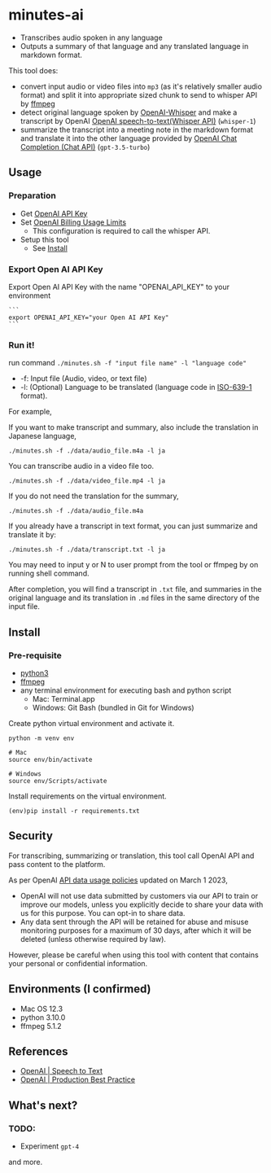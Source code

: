 # minutes-ai

- Transcribes audio spoken in any language
- Outputs a summary of that language and any translated language in markdown format.  

This tool does: 

- convert input audio or video files into `mp3` (as it's relatively smaller audio format) and split it into appropriate sized chunk to send to whisper API by [ffmpeg](https://ffmpeg.org/)
- detect original language spoken by [OpenAI-Whisper](https://github.com/openai/whisper) and make a transcript by OpenAI [OpenAI speech-to-text(Whisper API)](https://platform.openai.com/docs/guides/speech-to-text) (`whisper-1`)
- summarize the transcript into a meeting note in the markdown format and translate it into the other language provided by [OpenAI Chat Completion (Chat API)](https://platform.openai.com/docs/guides/chat) (`gpt-3.5-turbo`)

## Usage

### Preparation

- Get [OpenAI API Key](https://platform.openai.com/account/api-keys)
- Set [OpenAI Billing Usage Limits](https://platform.openai.com/account/billing/limits)
  - This configuration is required to call the whisper API. 
- Setup this tool
  - See [Install](#install)

### Export Open AI API Key

Export Open AI API Key with the name "OPENAI_API_KEY" to your environment

    ```
    export OPENAI_API_KEY="your Open AI API Key"
    ```

### Run it! 

run command `./minutes.sh -f "input file name" -l "language code"`

- -f: Input file (Audio, video, or text file)
- -l: (Optional) Language to be translated (language code in [ISO-639-1](https://www.loc.gov/standards/iso639-2/php/code_list.php) format). 

For example, 

If you want to make transcript and summary, also include the translation in Japanese language, 

```
./minutes.sh -f ./data/audio_file.m4a -l ja
```

You can transcribe audio in a video file too.  

```
./minutes.sh -f ./data/video_file.mp4 -l ja
```

If you do not need the translation for the summary, 

```
./minutes.sh -f ./data/audio_file.m4a
```

If you already have a transcript in text format, you can just summarize and translate it by: 

```
./minutes.sh -f ./data/transcript.txt -l ja
```

You may need to input y or N to user prompt from the tool or ffmpeg by on running shell command. 

After completion, you will find a transcript in `.txt` file, and summaries in the original language and its translation in `.md` files in the same directory of the input file. 

## Install

### Pre-requisite

- [python3](https://www.python.org/)
- [ffmpeg](https://ffmpeg.org/)
- any terminal environment for executing bash and python script
  - Mac: Terminal.app
  - Windows: Git Bash (bundled in Git for Windows)

Create python virtual environment and activate it.

```
python -m venv env

# Mac
source env/bin/activate

# Windows
source env/Scripts/activate
```

Install requirements on the virtual environment.  

```
(env)pip install -r requirements.txt
```

## Security

For transcribing, summarizing or translation, this tool call OpenAI API and pass content to the platform.  

As per OpenAI [API data usage policies](https://openai.com/policies/api-data-usage-policies) updated on March 1 2023, 

- OpenAI will not use data submitted by customers via our API to train or improve our models, unless you explicitly decide to share your data with us for this purpose. You can opt-in to share data.
- Any data sent through the API will be retained for abuse and misuse monitoring purposes for a maximum of 30 days, after which it will be deleted (unless otherwise required by law). 

However, please be careful when using this tool with content that contains your personal or confidential information. 

## Environments (I confirmed)

- Mac OS 12.3
- python 3.10.0
- ffmpeg 5.1.2

## References

- [OpenAI | Speech to Text](https://platform.openai.com/docs/guides/speech-to-text)
- [OpenAI | Production Best Practice](https://platform.openai.com/docs/guides/production-best-practices/)

## What's next?

### TODO:

- Experiment `gpt-4`

and more.
